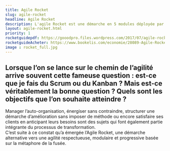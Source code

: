 ```yaml
---
title: Agile Rocket
slug: agile-rocket
headline: Agile Rocket
description: L'agile Rocket est une démarche en 5 modules déployée par Goood! pour accompagner la transformation agile des entreprises
layout: agile-rocket.html
priority: 1
rocketguidepdf: https://gooodpro.files.wordpress.com/2017/07/agile-rocket-1-3.pdf
rocketguideAcheter: https://www.bookelis.com/economie/28089-Agile-Rocket-Guide.html
image : rocket_full.jpg
---
```


## Lorsque l’on se lance sur le chemin de l’agilité arrive souvent cette fameuse question : est-ce que je fais du Scrum ou du Kanban ? Mais est-ce véritablement la bonne question ? Quels sont les objectifs que l’on souhaite atteindre ?   
Manager l’auto-organisation, énergiser sans contraindre, structurer une démarche d’amélioration sans imposer de méthode ou encore satisfaire ses clients en anticipant leurs besoins sont des sujets qui font également partie intégrante du processus de transformation.     
C’est suite à ce constat qu’a émergée l’Agile Rocket, une démarche alternative vers une agilité respectueuse, modulaire et progressive basée sur la métaphore de la fusée.
